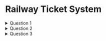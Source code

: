 # Railway Ticket System

<details>
<summary>Question 1</summary><br>

> Groom the above user story and mention.
> - Any clarification required in user story acceptance criteria.
> - Any questions for the scope of the requirements.

```Answer
1. There are a few ambiguous cases
    a. What should we do if the user cancels on the journey date. Should we check if chart is prepared or decline flatly?
    b. Are the days at start and end of intervals included or excluded. for eg. if the user cancels 10 days before journey date
       should he get 35% refund or 20% refund?
2. Some questions could be.
    a. Is the user logged in? 
    b. Did he apply for refund scheme in the first place.
    c. Does the user even has a trip scheduled?
```
</details>


<details>
<summary>Question 2</summary><br>

> Create all Test Coverage Scenarios for the above User Story.

```Answer
Check if User is logged in.
Does the user has a upcoming journey scheduled.
Has the user opted for the refund scheme.
Is the journey date passed or is it today?
If the date is in future then all boundary cases and equivalance cases.
```
</details>


<details>
<summary>Question 3</summary><br>

> Create Test Cases for the Refund Amount calculations for above user story.
> Refund amount should be calculated as follows:
> 1. If user cancels the ticket 60 days prior to journey date. - Refund 70% of amount
> 2. If user cancels the ticket b/n 60-30 days prior to journey date - Refund 50% of amount.
> 3. If user cancels the ticket between 30-10 days - Refund 35% of amount.
> 4. If user cancels the ticket between 10-1 days - Refund 20% of amount.

```Answer

```
</details>

